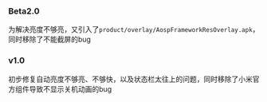 ### Beta2.0
为解决亮度不够亮，又引入了`product/overlay/AospFrameworkResOverlay.apk`，同时移除了不能截屏的bug

### v1.0
初步修复自动亮度不够亮、不够快，以及状态栏太往上的问题，同时移除了小米官方组件导致不显示关机动画的bug